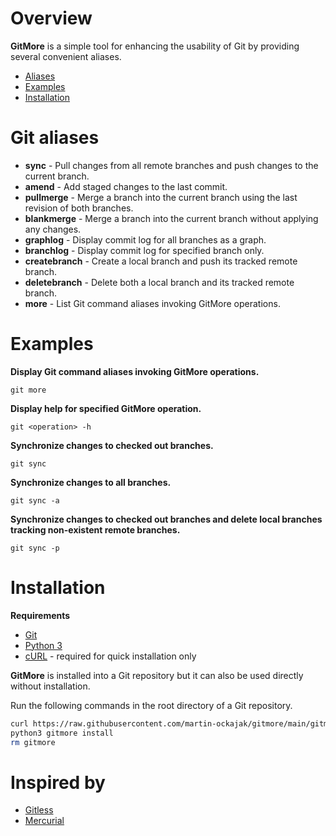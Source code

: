 # Overview

**GitMore** is a simple tool for enhancing the usability of Git by providing several convenient aliases.

* [Aliases](#aliases)
* [Examples](#examples)
* [Installation](#installation)


# Git aliases

* **sync** - Pull changes from all remote branches and push changes to the current branch.
* **amend** - Add staged changes to the last commit.
* **pullmerge** - Merge a branch into the current branch using the last revision of both branches.
* **blankmerge** - Merge a branch into the current branch without applying any changes.
* **graphlog** - Display commit log for all branches as a graph.
* **branchlog** - Display commit log for specified branch only.
* **createbranch** - Create a local branch and push its tracked remote branch.
* **deletebranch** - Delete both a local branch and its tracked remote branch.
* **more** - List Git command aliases invoking GitMore operations.


# Examples

**Display Git command aliases invoking GitMore operations.**
```
git more
```

**Display help for specified GitMore operation.**
```
git <operation> -h
```

**Synchronize changes to checked out branches.**
```
git sync
```

**Synchronize changes to all branches.**
```
git sync -a
```

**Synchronize changes to checked out branches and delete local branches tracking non-existent remote branches.**
```
git sync -p
```

# Installation

**Requirements**

* [Git](https://git-scm.com/)
* [Python 3](https://www.python.org/)
* [cURL](https://curl.se/) - required for quick installation only

**GitMore** is installed into a Git repository but it can also be used directly without installation.

Run the following commands in the root directory of a Git repository.

```bash
curl https://raw.githubusercontent.com/martin-ockajak/gitmore/main/gitmore -o gitmore
python3 gitmore install
rm gitmore
```

# Inspired by

* [Gitless](https://gitless.com/)
* [Mercurial](https://www.mercurial-scm.org)


